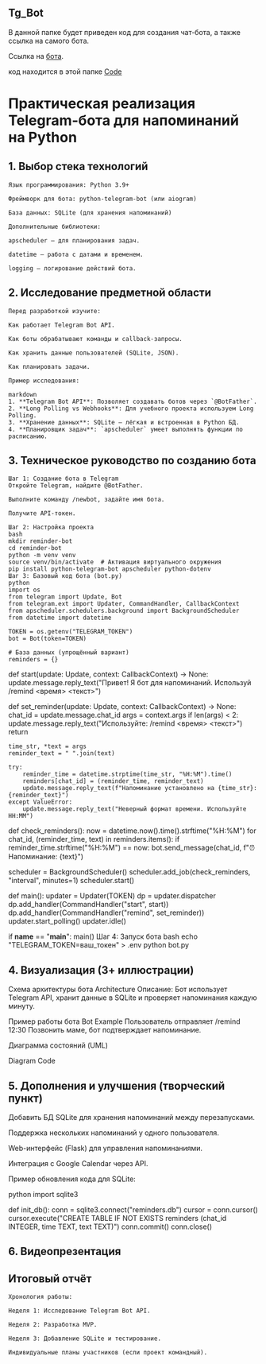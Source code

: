 ## Tg_Bot

В данной папке будет приведен код для создания чат-бота, а также ссылка на самого бота.

Ссылка на [бота](https://web.telegram.org/a/#8134559498).

код находится в этой папке [Code](https://github.com/zero777c/ProjectPractice-Agamir.G-241-339/blob/main/TgBot/Code)

# Практическая реализация Telegram-бота для напоминаний на Python
## 1. Выбор стека технологий
    Язык программирования: Python 3.9+
    
    Фреймворк для бота: python-telegram-bot (или aiogram)

    База данных: SQLite (для хранения напоминаний)

    Дополнительные библиотеки:

    apscheduler – для планирования задач.

    datetime – работа с датами и временем.

    logging – логирование действий бота.

 ## 2. Исследование предметной области
    Перед разработкой изучите:

    Как работает Telegram Bot API.

    Как боты обрабатывают команды и callback-запросы.

    Как хранить данные пользователей (SQLite, JSON).

    Как планировать задачи.

    Пример исследования:

    markdown
    1. **Telegram Bot API**: Позволяет создавать ботов через `@BotFather`.
    2. **Long Polling vs Webhooks**: Для учебного проекта используем Long Polling.
    3. **Хранение данных**: SQLite – лёгкая и встроенная в Python БД.
    4. **Планировщик задач**: `apscheduler` умеет выполнять функции по расписанию.
## 3. Техническое руководство по созданию бота
    Шаг 1: Создание бота в Telegram
    Откройте Telegram, найдите @BotFather.

    Выполните команду /newbot, задайте имя бота.

    Получите API-токен.

    Шаг 2: Настройка проекта
    bash
    mkdir reminder-bot
    cd reminder-bot
    python -m venv venv
    source venv/bin/activate  # Активация виртуального окружения
    pip install python-telegram-bot apscheduler python-dotenv
    Шаг 3: Базовый код бота (bot.py)
    python
    import os
    from telegram import Update, Bot
    from telegram.ext import Updater, CommandHandler, CallbackContext
    from apscheduler.schedulers.background import BackgroundScheduler
    from datetime import datetime
    
    TOKEN = os.getenv("TELEGRAM_TOKEN")
    bot = Bot(token=TOKEN)

    # База данных (упрощённый вариант)
    reminders = {}

def start(update: Update, context: CallbackContext) -> None:
    update.message.reply_text("Привет! Я бот для напоминаний. Используй /remind <время> <текст>")

def set_reminder(update: Update, context: CallbackContext) -> None:
    chat_id = update.message.chat_id
    args = context.args
    if len(args) < 2:
        update.message.reply_text("Используйте: /remind <время> <текст>")
        return
    
    time_str, *text = args
    reminder_text = " ".join(text)
    
    try:
        reminder_time = datetime.strptime(time_str, "%H:%M").time()
        reminders[chat_id] = (reminder_time, reminder_text)
        update.message.reply_text(f"Напоминание установлено на {time_str}: {reminder_text}")
    except ValueError:
        update.message.reply_text("Неверный формат времени. Используйте HH:MM")

def check_reminders():
    now = datetime.now().time().strftime("%H:%M")
    for chat_id, (reminder_time, text) in reminders.items():
        if reminder_time.strftime("%H:%M") == now:
            bot.send_message(chat_id, f"⏰ Напоминание: {text}")

scheduler = BackgroundScheduler()
scheduler.add_job(check_reminders, "interval", minutes=1)
scheduler.start()

def main():
    updater = Updater(TOKEN)
    dp = updater.dispatcher
    dp.add_handler(CommandHandler("start", start))
    dp.add_handler(CommandHandler("remind", set_reminder))
    updater.start_polling()
    updater.idle()

if __name__ == "__main__":
    main()
Шаг 4: Запуск бота
bash
echo "TELEGRAM_TOKEN=ваш_токен" > .env
python bot.py
## 4. Визуализация (3+ иллюстрации)
Схема архитектуры бота
Architecture
Описание: Бот использует Telegram API, хранит данные в SQLite и проверяет напоминания каждую минуту.

Пример работы бота
Bot Example
Пользователь отправляет /remind 12:30 Позвонить маме, бот подтверждает напоминание.

Диаграмма состояний (UML)

Diagram
Code







## 5. Дополнения и улучшения (творческий пункт)
Добавить БД SQLite для хранения напоминаний между перезапусками.

Поддержка нескольких напоминаний у одного пользователя.

Web-интерфейс (Flask) для управления напоминаниями.

Интеграция с Google Calendar через API.

Пример обновления кода для SQLite:

python
import sqlite3

def init_db():
    conn = sqlite3.connect("reminders.db")
    cursor = conn.cursor()
    cursor.execute("CREATE TABLE IF NOT EXISTS reminders (chat_id INTEGER, time TEXT, text TEXT)")
    conn.commit()
    conn.close()
## 6. Видеопрезентация


## Итоговый отчёт
    Хронология работы:

    Неделя 1: Исследование Telegram Bot API.

    Неделя 2: Разработка MVP.

    Неделя 3: Добавление SQLite и тестирование.

    Индивидуальные планы участников (если проект командный).
